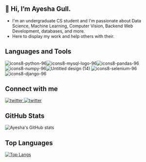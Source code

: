 ## 👋 Hi, I’m Ayesha Gull.
* I'm an undergraduate CS student and I'm passionate about Data Science, Machine Learning, Computer Vision, Backend Web Development, databases, and more.
* Here to display my work and help others with their.

## Languages and Tools
![icons8-python-96](https://user-images.githubusercontent.com/106478752/189045726-9f0d46f3-fdfe-4777-bfa2-86117883f0e5.png)![icons8-mysql-logo-96](https://user-images.githubusercontent.com/106478752/189045775-4b735ef7-3444-415d-a0c9-12d32d293541.png)![icons8-pandas-96](https://user-images.githubusercontent.com/106478752/189045740-1fe2153c-de5f-46b9-9ef1-0de2e6a89576.png)![icons8-numpy-96](https://user-images.githubusercontent.com/106478752/189048959-1931796d-fe3c-48e3-8c45-9ed221b561a9.png)![Untitled design (14)](https://user-images.githubusercontent.com/106478752/189095028-ef200543-943e-4338-8e37-c855a2e6e88e.png)
![icons8-selenium-96](https://user-images.githubusercontent.com/106478752/189048425-74d9e4ae-775d-47d4-9f64-645c1f7845aa.png)
![icons8-django-96](https://user-images.githubusercontent.com/106478752/189052619-1108f576-b528-4f2e-babe-b8839ad6337b.png)

## Connect with me

<a href="https://twitter.com/ayesha_g7" target="_blank" rel="nofollow noopener noreferrer">
  <img alt="twitter" src="https://img.shields.io/badge/twitter-%231DA1F2.svg?&style=for-the-badge&logo=twitter&logoColor=white"/>
</a>

<a href="https://ayeshaiq.hashnode.dev/" target="_blank" rel="nofollow noopener noreferrer">
  <img alt="twitter" src="https://img.shields.io/badge/Hashnode-2962FF?style=for-the-badge&logo=hashnode&logoColor=white"/>
</a>

## GitHub Stats
![Ayesha's GitHub stats](https://github-readme-stats.vercel.app/api?username=ayeshag7&show_icons=true&theme=radical)

## Top Languages
[![Top Langs](https://github-readme-stats.vercel.app/api/top-langs/?username=ayeshag7&layout=compact&theme=radical)](https://github.com/ayeshag7)

<!---
ayeshag7/ayeshag7 is a ✨ special ✨ repository because its `README.md` (this file) appears on your GitHub profile.
You can click the Preview link to take a look at your changes.
--->
